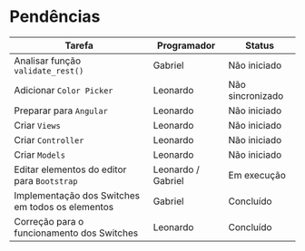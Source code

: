 # Pendências

Tarefa | Programador | Status
--- | --- | ---
Analisar função `validate_rest()`|Gabriel|Não iniciado
Adicionar `Color Picker`|Leonardo|Não sincronizado
Preparar para `Angular`|Leonardo |Não iniciado
Criar `Views`|Leonardo|Não iniciado
Criar `Controller`|Leonardo|Não iniciado
Criar `Models`|Leonardo|Não iniciado
Editar elementos do editor para `Bootstrap`|Leonardo / Gabriel|Em execução
Implementação dos Switches em todos os elementos|Gabriel|Concluído
Correção para o funcionamento dos Switches|Leonardo|Concluído
